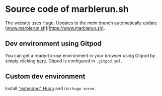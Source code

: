 # Source code of marblerun.sh

The website uses [Hugo](https://gohugo.io/). Updates to the *main* branch automatically update [www.marblerun.sh](https://www.marblerun.sh).

## Dev environment using Gitpod

You can get a ready-to-use environment in your browser using Gitpod by simply clicking [here](https://gitpod.io#https://github.com/edgelesssys/www.marblerun.sh). Gitpod is configured in `.gitpod.yml`.

## Custom dev environment

Install ["extended" Hugo](https://github.com/gohugoio/hugo#build-and-install-the-binaries-from-source-advanced-install) and run `hugo serve`.
